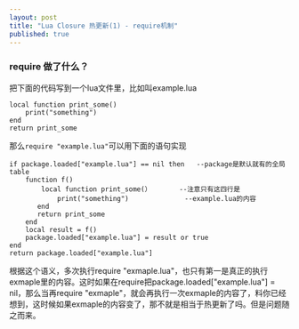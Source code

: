 ```yaml
---
layout: post
title: "Lua Closure 热更新(1) - require机制"
published: true
---
```




### require 做了什么？
把下面的代码写到一个lua文件里，比如叫example.lua

    local function print_some()
    	print("something")
    end
    return print_some

那么`require "example.lua"`可以用下面的语句实现

    if package.loaded["example.lua"] == nil then   --package是默认就有的全局table
        function f()
        	local function print_some(）       --注意只有这四行是
           		print("something") 				--example.lua的内容
           end
           return print_some                   
        end
        local result = f()
        package.loaded["example.lua"] = result or true
    end
    return package.loaded["example.lua"]
    
根据这个语义，多次执行require "exmaple.lua"，也只有第一是真正的执行exmaple里的内容。这时如果在require把package.loaded["example.lua"] = nil，那么当再require "exmaple"，就会再执行一次exmaple的内容了，料你已经想到，这时候如果exmaple的内容变了，那不就是相当于热更新了吗。但是问题随之而来。
